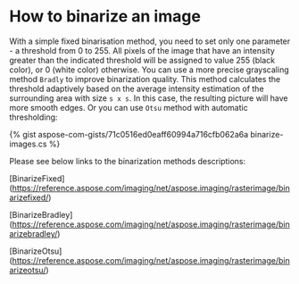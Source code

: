 # How to binarize an image

With a simple fixed binarisation method, you need to set only one parameter - a threshold from 0 to 255. All pixels of the image that have an intensity greater than the indicated threshold will be assigned to value 255 (black color), or 0 (white color) otherwise. You can use a more precise grayscaling method `Bradly` to improve binarization quality. This method calculates the threshold adaptively based on the average intensity estimation of the surrounding area with size `s x s`. In this case, the resulting picture will have more smooth edges. Or you can use `Otsu` method with automatic thresholding:   

{% gist aspose-com-gists/71c0516ed0eaff60994a716cfb062a6a binarize-images.cs %}

Please see below links to the binarization methods descriptions:

[BinarizeFixed]
(https://reference.aspose.com/imaging/net/aspose.imaging/rasterimage/binarizefixed/)

[BinarizeBradley]
(https://reference.aspose.com/imaging/net/aspose.imaging/rasterimage/binarizebradley/)

[BinarizeOtsu]
(https://reference.aspose.com/imaging/net/aspose.imaging/rasterimage/binarizeotsu/)
